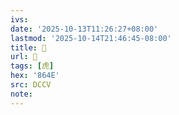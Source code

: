 ```yaml
---
ivs:
date: '2025-10-13T11:26:27+08:00'
lastmod: '2025-10-14T21:46:45-08:00'
title: 󰐤
url: 󰐤
tags: [虎]
hex: '864E'
src: DCCV
note:
---
```


